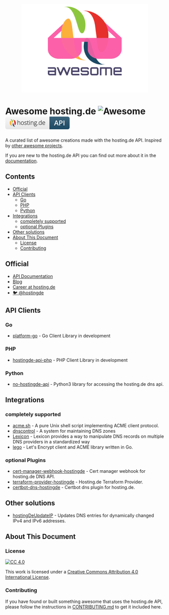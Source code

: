 <div align="center">
  <br>
  <a href="https://hosting.de" target="_blank" rel="noopener noreferrer">
    <img width="400" src="assets/hostingde-awesome.svg" alt="logo of awesome-hosting.de repository">
  </a>
  <br>
</div>

# Awesome hosting.de ![Awesome](https://awesome.re/badge.svg) [![hosting.de API](assets/hostingde-api.svg)](https://github.com/topics/hostingde)

A curated list of awesome creations made with the hosting.de API. Inspired by [other awesome projects](https://github.com/sindresorhus/awesome).

If you are new to the hosting.de API you can find out more about it in the [documentation](https://www.hosting.de/api/).

<!-- prettier-ignore-start -->
<!-- START doctoc generated TOC please keep comment here to allow auto update -->
<!-- DON'T EDIT THIS SECTION, INSTEAD RE-RUN doctoc TO UPDATE -->
## Contents

- [Official](#official)
- [API Clients](#api-clients)
  - [Go](#go)
  - [PHP](#php)
  - [Python](#python)
- [Integrations](#integrations)
  - [completely supported](#completely-supported)
  - [optional Plugins](#optional-plugins)
- [Other solutions](#other-solutions)
- [About This Document](#about-this-document)
  - [License](#license)
  - [Contributing](#contributing)

<!-- END doctoc generated TOC please keep comment here to allow auto update -->
<!-- prettier-ignore-end -->

## Official

- [API Documentation](https://hosting.de/api/)
- [Blog](https://www.hosting.de/blog/)
- [Career at hosting.de](https://www.hosting.de/karriere/)
- [:bird: @hostingde](https://twitter.com/hostingde/)

## API Clients

### Go

- [platform-go](https://github.com/hosting-de-labs/go-platform) - Go Client Library in development

### PHP

- [hostingde-api-php](https://github.com/hosting-de-labs/hostingde-api-php) - PHP Client Library in development

### Python

- [no-hostingde-api](https://github.com/DimeOne/no-hostingde-api/) - Python3 library for accessing the hosting.de dns api.

## Integrations

### completely supported

- [acme.sh](https://github.com/acmesh-official/acme.sh/) - A pure Unix shell script implementing ACME client protocol.
- [dnscontrol](https://github.com/StackExchange/dnscontrol) - A system for maintaining DNS zones
- [Lexicon](https://github.com/AnalogJ/lexicon) - Lexicon provides a way to manipulate DNS records on multiple DNS providers in a standardized way
- [lego](https://github.com/go-acme/lego) - Let's Encrypt client and ACME library written in Go.

### optional Plugins

- [cert-manager-webhook-hostingde](https://github.com/jkahrs/cert-manager-webhook-hostingde/) - Cert manager webhook for hosting.de DNS API.
- [terraform-provider-hostingde](https://github.com/martinhoefling/terraform-provider-hostingde) - Hosting.de Terraform Provider.
- [certbot-dns-hostingde](https://github.com/initit/certbot-dns-hostingde/) - Certbot dns plugin for hosting.de.

## Other solutions

- [hostingDeUpdateIP](https://github.com/HarrPerson/hostingDeUpdateIP/) - Updates DNS entries for dynamically changed IPv4 and IPv6 addresses.

## About This Document

### License

[![CC 4.0](https://i.creativecommons.org/l/by/4.0/88x31.png)](https://creativecommons.org/licenses/by/4.0/)

This work is licensed under a [Creative Commons Attribution 4.0 International License](https://creativecommons.org/licenses/by/4.0/).

### Contributing

If you have found or built something awesome that uses the hosting.de API, please follow the instructions in [CONTRIBUTING.md](CONTRIBUTING.md) to get it included here.
